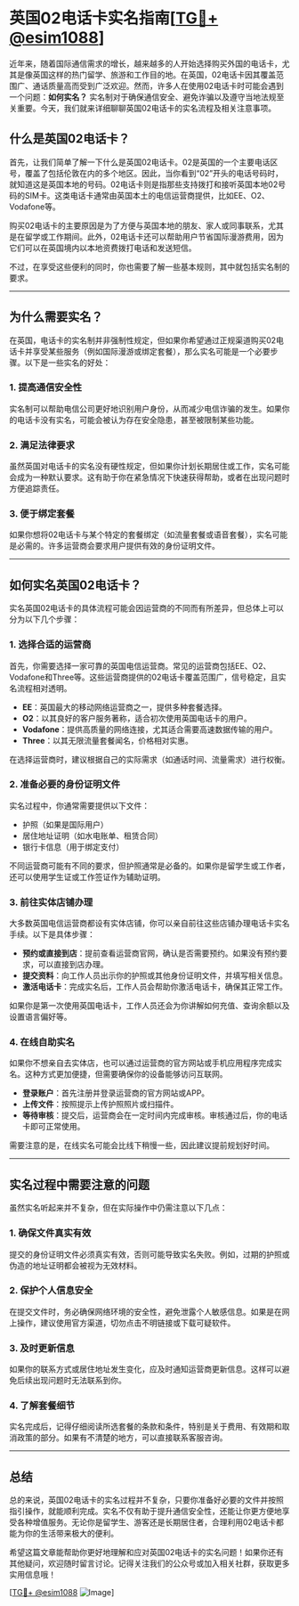 # 英国02电话卡实名指南[[TG💪+ @esim1088](https://t.me/s/esim1088)]

近年来，随着国际通信需求的增长，越来越多的人开始选择购买外国的电话卡，尤其是像英国这样的热门留学、旅游和工作目的地。在英国，02电话卡因其覆盖范围广、通话质量高而受到广泛欢迎。然而，许多人在使用02电话卡时可能会遇到一个问题：**如何实名？** 实名制对于确保通信安全、避免诈骗以及遵守当地法规至关重要。今天，我们就来详细聊聊英国02电话卡的实名流程及相关注意事项。

## 什么是英国02电话卡？

首先，让我们简单了解一下什么是英国02电话卡。02是英国的一个主要电话区号，覆盖了包括伦敦在内的多个地区。因此，当你看到“02”开头的电话号码时，就知道这是英国本地的号码。02电话卡则是指那些支持拨打和接听英国本地02号码的SIM卡。这类电话卡通常由英国本土的电信运营商提供，比如EE、O2、Vodafone等。

购买02电话卡的主要原因是为了方便与英国本地的朋友、家人或同事联系，尤其是在留学或工作期间。此外，02电话卡还可以帮助用户节省国际漫游费用，因为它们可以在英国境内以本地资费拨打电话和发送短信。

不过，在享受这些便利的同时，你也需要了解一些基本规则，其中就包括实名制的要求。

---

## 为什么需要实名？

在英国，电话卡的实名制并非强制性规定，但如果你希望通过正规渠道购买02电话卡并享受某些服务（例如国际漫游或绑定套餐），那么实名可能是一个必要步骤。以下是一些实名的好处：

### 1. **提高通信安全性**
   实名制可以帮助电信公司更好地识别用户身份，从而减少电信诈骗的发生。如果你的电话卡没有实名，可能会被认为存在安全隐患，甚至被限制某些功能。

### 2. **满足法律要求**
   虽然英国对电话卡的实名没有硬性规定，但如果你计划长期居住或工作，实名可能会成为一种默认要求。这有助于你在紧急情况下快速获得帮助，或者在出现问题时方便追踪责任。

### 3. **便于绑定套餐**
   如果你想将02电话卡与某个特定的套餐绑定（如流量套餐或语音套餐），实名可能是必需的。许多运营商会要求用户提供有效的身份证明文件。

---

## 如何实名英国02电话卡？

实名英国02电话卡的具体流程可能会因运营商的不同而有所差异，但总体上可以分为以下几个步骤：

### 1. **选择合适的运营商**
   首先，你需要选择一家可靠的英国电信运营商。常见的运营商包括EE、O2、Vodafone和Three等。这些运营商提供的02电话卡覆盖范围广，信号稳定，且实名流程相对透明。

   - **EE**：英国最大的移动网络运营商之一，提供多种套餐选择。
   - **O2**：以其良好的客户服务著称，适合初次使用英国电话卡的用户。
   - **Vodafone**：提供高质量的网络连接，尤其适合需要高速数据传输的用户。
   - **Three**：以其无限流量套餐闻名，价格相对实惠。

   在选择运营商时，建议根据自己的实际需求（如通话时间、流量需求）进行权衡。

### 2. **准备必要的身份证明文件**
   实名过程中，你通常需要提供以下文件：
   - 护照（如果是国际用户）
   - 居住地址证明（如水电账单、租赁合同）
   - 银行卡信息（用于绑定支付）

   不同运营商可能有不同的要求，但护照通常是必备的。如果你是留学生或工作者，还可以使用学生证或工作签证作为辅助证明。

### 3. **前往实体店铺办理**
   大多数英国电信运营商都设有实体店铺，你可以亲自前往这些店铺办理电话卡实名手续。以下是具体步骤：

   - **预约或直接到店**：提前查看运营商官网，确认是否需要预约。如果没有预约要求，可以直接到店办理。
   - **提交资料**：向工作人员出示你的护照或其他身份证明文件，并填写相关信息。
   - **激活电话卡**：完成实名后，工作人员会帮助你激活电话卡，确保其正常工作。

   如果你是第一次使用英国电话卡，工作人员还会为你讲解如何充值、查询余额以及设置语言偏好等。

### 4. **在线自助实名**
   如果你不想亲自去实体店，也可以通过运营商的官方网站或手机应用程序完成实名。这种方式更加便捷，但需要确保你的设备能够访问互联网。

   - **登录账户**：首先注册并登录运营商的官方网站或APP。
   - **上传文件**：按照提示上传护照照片或扫描件。
   - **等待审核**：提交后，运营商会在一定时间内完成审核。审核通过后，你的电话卡即可正常使用。

   需要注意的是，在线实名可能会比线下稍慢一些，因此建议提前规划好时间。

---

## 实名过程中需要注意的问题

虽然实名听起来并不复杂，但在实际操作中仍需注意以下几点：

### 1. **确保文件真实有效**
   提交的身份证明文件必须真实有效，否则可能导致实名失败。例如，过期的护照或伪造的地址证明都会被视为无效材料。

### 2. **保护个人信息安全**
   在提交文件时，务必确保网络环境的安全性，避免泄露个人敏感信息。如果是在网上操作，建议使用官方渠道，切勿点击不明链接或下载可疑软件。

### 3. **及时更新信息**
   如果你的联系方式或居住地址发生变化，应及时通知运营商更新信息。这样可以避免后续出现问题时无法联系到你。

### 4. **了解套餐细节**
   实名完成后，记得仔细阅读所选套餐的条款和条件，特别是关于费用、有效期和取消政策的部分。如果有不清楚的地方，可以直接联系客服咨询。

---

## 总结

总的来说，英国02电话卡的实名过程并不复杂，只要你准备好必要的文件并按照指引操作，就能顺利完成。实名不仅有助于提升通信安全性，还能让你更方便地享受各种增值服务。无论你是留学生、游客还是长期居住者，合理利用02电话卡都能为你的生活带来极大的便利。

希望这篇文章能帮助你更好地理解和应对英国02电话卡的实名问题！如果你还有其他疑问，欢迎随时留言讨论。记得关注我们的公众号或加入相关社群，获取更多实用信息哦！

[[TG💪+ @esim1088](https://t.me/s/esim1088) ![Image](https://i.postimg.cc/4NQfJmqS/Snipaste-2025-05-13-00-14-12.png)]